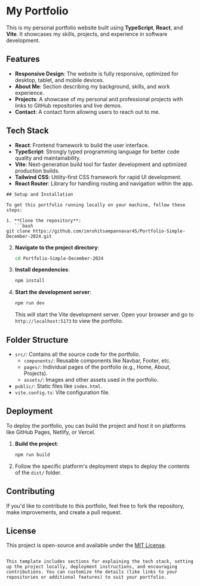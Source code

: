 
# My Portfolio

This is my personal portfolio website built using **TypeScript**, **React**, and **Vite**. It showcases my skills, projects, and experience in software development.

## Features

- **Responsive Design**: The website is fully responsive, optimized for desktop, tablet, and mobile devices.
- **About Me**: Section describing my background, skills, and work experience.
- **Projects**: A showcase of my personal and professional projects with links to GitHub repositories and live demos.
- **Contact**: A contact form allowing users to reach out to me.

## Tech Stack

- **React**: Frontend framework to build the user interface.
- **TypeScript**: Strongly typed programming language for better code quality and maintainability.
- **Vite**: Next-generation build tool for faster development and optimized production builds.
- **Tailwind CSS**: Utility-first CSS framework for rapid UI development.
- **React Router**: Library for handling routing and navigation within the app.


```
## Setup and Installation

To get this portfolio running locally on your machine, follow these steps:

1. **Clone the repository**:
   ```bash
git clone https://github.com/imrohitsampannavar45/Portfolio-Simple-December-2024.git
   ```

2. **Navigate to the project directory**:
   ```bash
   cd Portfolio-Simple-December-2024
   ```

3. **Install dependencies**:
   ```bash
   npm install
   ```

4. **Start the development server**:
   ```bash
   npm run dev
   ```

   This will start the Vite development server. Open your browser and go to `http://localhost:5173` to view the portfolio.

## Folder Structure

- `src/`: Contains all the source code for the portfolio.
  - `components/`: Reusable components like Navbar, Footer, etc.
  - `pages/`: Individual pages of the portfolio (e.g., Home, About, Projects).
  - `assets/`: Images and other assets used in the portfolio.
- `public/`: Static files like `index.html`.
- `vite.config.ts`: Vite configuration file.

## Deployment

To deploy the portfolio, you can build the project and host it on platforms like GitHub Pages, Netlify, or Vercel.

1. **Build the project**:
   ```bash
   npm run build
   ```

2. Follow the specific platform's deployment steps to deploy the contents of the `dist/` folder.

## Contributing

If you'd like to contribute to this portfolio, feel free to fork the repository, make improvements, and create a pull request.

## License

This project is open-source and available under the [MIT License](LICENSE).
```

This template includes sections for explaining the tech stack, setting up the project locally, deployment instructions, and encouraging contributions. You can customize the details (like links to your repositories or additional features) to suit your portfolio.
